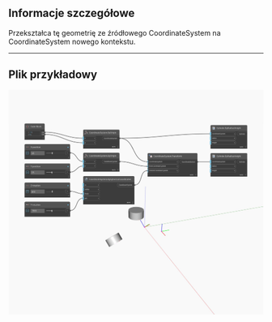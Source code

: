 <!--- Autodesk.DesignScript.Geometry.Geometry.Transform(geometry, fromCoordinateSystem, contextCoordinateSystem) --->
<!--- OC4QHO6N4KYVUT4GX3X6NKCYO22OJ6JU6DCATPIKSF4G7DF6CZJA --->
## Informacje szczegółowe
Przekształca tę geometrię ze źródłowego CoordinateSystem na CoordinateSystem nowego kontekstu.
___
## Plik przykładowy

![Transform (fromCoordinateSystem, contextCoordinateSystem)](./OC4QHO6N4KYVUT4GX3X6NKCYO22OJ6JU6DCATPIKSF4G7DF6CZJA_img.jpg)

